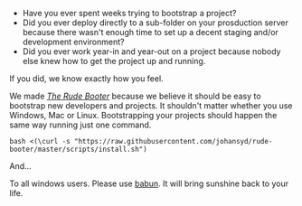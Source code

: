 - Have you ever spent weeks trying to bootstrap a project?
- Did you ever deploy directly to a sub-folder on your prosduction server because there wasn't enough time to set up a decent staging and/or development environment?
- Did you ever work year-in and year-out on a project because nobody else knew how to get the project up and running.

If you did, we know exactly how you feel.

We made [*The Rude Booter*](https://github.com/johansyd/rude-booter) because we believe it should be easy to bootstrap new developers and projects.
It shouldn't matter whether you use Windows, Mac or Linux. Bootstrapping your projects should happen the same way running just one command.

    bash <(\curl -s "https://raw.githubusercontent.com/johansyd/rude-booter/master/scripts/install.sh")
    
And...

To all windows users. Please use [babun](http://babun.github.io/). It will bring sunshine back to your life.
